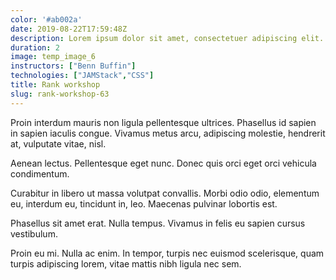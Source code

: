 ```yaml
---
color: '#ab002a'
date: 2019-08-22T17:59:48Z
description: Lorem ipsum dolor sit amet, consectetuer adipiscing elit. Proin interdum mauris non ligula pellentesque ultrices.
duration: 2
image: temp_image_6
instructors: ["Benn Buffin"]
technologies: ["JAMStack","CSS"]
title: Rank workshop
slug: rank-workshop-63
---
```

Proin interdum mauris non ligula pellentesque ultrices. Phasellus id sapien in sapien iaculis congue. Vivamus metus arcu, adipiscing molestie, hendrerit at, vulputate vitae, nisl.

Aenean lectus. Pellentesque eget nunc. Donec quis orci eget orci vehicula condimentum.

Curabitur in libero ut massa volutpat convallis. Morbi odio odio, elementum eu, interdum eu, tincidunt in, leo. Maecenas pulvinar lobortis est.

Phasellus sit amet erat. Nulla tempus. Vivamus in felis eu sapien cursus vestibulum.

Proin eu mi. Nulla ac enim. In tempor, turpis nec euismod scelerisque, quam turpis adipiscing lorem, vitae mattis nibh ligula nec sem.
